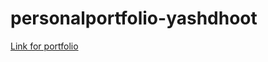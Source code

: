 # personalportfolio-yashdhoot

[Link for portfolio](https://yashdhoot16.github.io/PersonalPortfolio-yashdhoot/)

